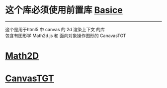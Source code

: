 <!--
 * @LastEditors: Darth_Eternalfaith
-->
# 这个库必须使用前置库 <a href="https://gitee.com/darth_ef/basics">Basice</a>
---
这个是用于html5 中 canvas 的 2d 渲染上下文 的库   
包含有图形学 Math2d.js 和 面向对象操作图形的 CanavasTGT   
# <a href="/Math2D.md">Math2D</a>
# <a href="/CanvasTGT.md">CanvasTGT</a>
